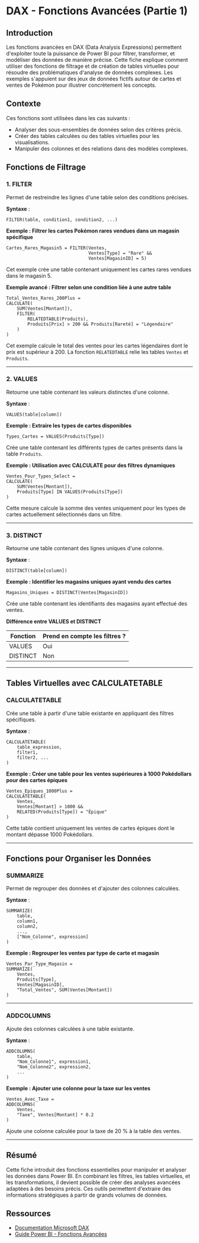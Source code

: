# DAX - Fonctions Avancées (Partie 1)

## Introduction

Les fonctions avancées en DAX (Data Analysis Expressions) permettent d'exploiter toute la puissance de Power BI pour filtrer, transformer, et modéliser des données de manière précise. Cette fiche explique comment utiliser des fonctions de filtrage et de création de tables virtuelles pour résoudre des problématiques d'analyse de données complexes. Les exemples s'appuient sur des jeux de données fictifs autour de cartes et ventes de Pokémon pour illustrer concrètement les concepts.

## Contexte

Ces fonctions sont utilisées dans les cas suivants :
- Analyser des sous-ensembles de données selon des critères précis.
- Créer des tables calculées ou des tables virtuelles pour les visualisations.
- Manipuler des colonnes et des relations dans des modèles complexes.

## Fonctions de Filtrage

### 1. FILTER

Permet de restreindre les lignes d'une table selon des conditions précises.

**Syntaxe** :
```DAX
FILTER(table, condition1, condition2, ...)
```

**Exemple : Filtrer les cartes Pokémon rares vendues dans un magasin spécifique**
```DAX
Cartes_Rares_Magasin5 = FILTER(Ventes,
                               Ventes[Type] = "Rare" &&
                               Ventes[MagasinID] = 5)
```

Cet exemple crée une table contenant uniquement les cartes rares vendues dans le magasin 5.

**Exemple avancé : Filtrer selon une condition liée à une autre table**
```DAX
Total_Ventes_Rares_200Plus =
CALCULATE(
    SUM(Ventes[Montant]),
    FILTER(
        RELATEDTABLE(Produits),
        Produits[Prix] > 200 && Produits[Rareté] = "Légendaire"
    )
)
```
Cet exemple calcule le total des ventes pour les cartes légendaires dont le prix est supérieur à 200. La fonction `RELATEDTABLE` relie les tables `Ventes` et `Produits`.

---

### 2. VALUES

Retourne une table contenant les valeurs distinctes d'une colonne.

**Syntaxe** :
```DAX
VALUES(table[column])
```

**Exemple : Extraire les types de cartes disponibles**
```DAX
Types_Cartes = VALUES(Produits[Type])
```
Crée une table contenant les différents types de cartes présents dans la table `Produits`.

**Exemple : Utilisation avec CALCULATE pour des filtres dynamiques**
```DAX
Ventes_Pour_Types_Select =
CALCULATE(
    SUM(Ventes[Montant]),
    Produits[Type] IN VALUES(Produits[Type])
)
```
Cette mesure calcule la somme des ventes uniquement pour les types de cartes actuellement sélectionnés dans un filtre.

---

### 3. DISTINCT

Retourne une table contenant des lignes uniques d'une colonne.

**Syntaxe** :
```DAX
DISTINCT(table[column])
```

**Exemple : Identifier les magasins uniques ayant vendu des cartes**
```DAX
Magasins_Uniques = DISTINCT(Ventes[MagasinID])
```
Crée une table contenant les identifiants des magasins ayant effectué des ventes.

**Différence entre VALUES et DISTINCT**

| Fonction   | Prend en compte les filtres ? |
|------------|-------------------------------|
| VALUES     | Oui                           |
| DISTINCT   | Non                           |

---

## Tables Virtuelles avec CALCULATETABLE

### CALCULATETABLE

Crée une table à partir d'une table existante en appliquant des filtres spécifiques.

**Syntaxe** :
```DAX
CALCULATETABLE(
    table_expression,
    filter1,
    filter2, ...
)
```

**Exemple : Créer une table pour les ventes supérieures à 1000 Pokédollars pour des cartes épiques**
```DAX
Ventes_Epiques_1000Plus =
CALCULATETABLE(
    Ventes,
    Ventes[Montant] > 1000 &&
    RELATED(Produits[Type]) = "Épique"
)
```
Cette table contient uniquement les ventes de cartes épiques dont le montant dépasse 1000 Pokédollars.

---

## Fonctions pour Organiser les Données

### SUMMARIZE

Permet de regrouper des données et d'ajouter des colonnes calculées.

**Syntaxe** :
```DAX
SUMMARIZE(
    table,
    column1,
    column2,
    ...,
    ["Nom_Colonne", expression]
)
```

**Exemple : Regrouper les ventes par type de carte et magasin**
```DAX
Ventes_Par_Type_Magasin =
SUMMARIZE(
    Ventes,
    Produits[Type],
    Ventes[MagasinID],
    "Total_Ventes", SUM(Ventes[Montant])
)
```

---

### ADDCOLUMNS

Ajoute des colonnes calculées à une table existante.

**Syntaxe** :
```DAX
ADDCOLUMNS(
    table,
    "Nom_Colonne1", expression1,
    "Nom_Colonne2", expression2,
    ...
)
```

**Exemple : Ajouter une colonne pour la taxe sur les ventes**
```DAX
Ventes_Avec_Taxe =
ADDCOLUMNS(
    Ventes,
    "Taxe", Ventes[Montant] * 0.2
)
```
Ajoute une colonne calculée pour la taxe de 20 % à la table des ventes.

---

## Résumé

Cette fiche introduit des fonctions essentielles pour manipuler et analyser les données dans Power BI. En combinant les filtres, les tables virtuelles, et les transformations, il devient possible de créer des analyses avancées adaptées à des besoins précis. Ces outils permettent d'extraire des informations stratégiques à partir de grands volumes de données.

## Ressources

- [Documentation Microsoft DAX](https://learn.microsoft.com/en-us/dax/)
- [Guide Power BI - Fonctions Avancées](https://docs.microsoft.com/fr-fr/power-bi/)

